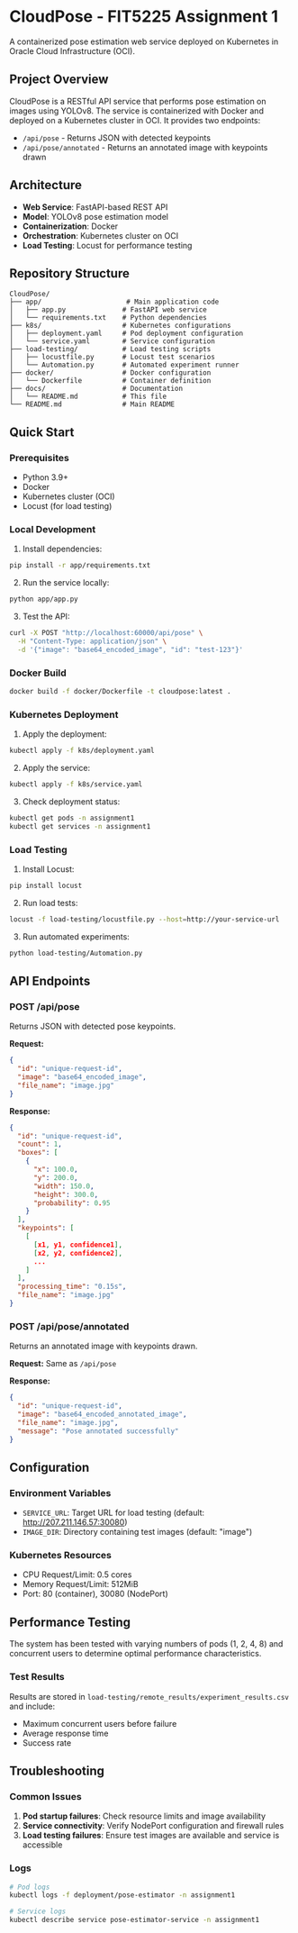 # CloudPose - FIT5225 Assignment 1

A containerized pose estimation web service deployed on Kubernetes in Oracle Cloud Infrastructure (OCI).

## Project Overview

CloudPose is a RESTful API service that performs pose estimation on images using YOLOv8. The service is containerized with Docker and deployed on a Kubernetes cluster in OCI. It provides two endpoints:
- `/api/pose` - Returns JSON with detected keypoints
- `/api/pose/annotated` - Returns an annotated image with keypoints drawn

## Architecture

- **Web Service**: FastAPI-based REST API
- **Model**: YOLOv8 pose estimation model
- **Containerization**: Docker
- **Orchestration**: Kubernetes cluster on OCI
- **Load Testing**: Locust for performance testing

## Repository Structure

```
CloudPose/
├── app/                     # Main application code
│   ├── app.py              # FastAPI web service
│   └── requirements.txt    # Python dependencies
├── k8s/                    # Kubernetes configurations
│   ├── deployment.yaml     # Pod deployment configuration
│   └── service.yaml        # Service configuration
├── load-testing/           # Load testing scripts
│   ├── locustfile.py       # Locust test scenarios
│   └── Automation.py       # Automated experiment runner
├── docker/                 # Docker configuration
│   └── Dockerfile          # Container definition
├── docs/                   # Documentation
│   └── README.md           # This file
└── README.md               # Main README
```

## Quick Start

### Prerequisites

- Python 3.9+
- Docker
- Kubernetes cluster (OCI)
- Locust (for load testing)

### Local Development

1. Install dependencies:
```bash
pip install -r app/requirements.txt
```

2. Run the service locally:
```bash
python app/app.py
```

3. Test the API:
```bash
curl -X POST "http://localhost:60000/api/pose" \
  -H "Content-Type: application/json" \
  -d '{"image": "base64_encoded_image", "id": "test-123"}'
```

### Docker Build

```bash
docker build -f docker/Dockerfile -t cloudpose:latest .
```

### Kubernetes Deployment

1. Apply the deployment:
```bash
kubectl apply -f k8s/deployment.yaml
```

2. Apply the service:
```bash
kubectl apply -f k8s/service.yaml
```

3. Check deployment status:
```bash
kubectl get pods -n assignment1
kubectl get services -n assignment1
```

### Load Testing

1. Install Locust:
```bash
pip install locust
```

2. Run load tests:
```bash
locust -f load-testing/locustfile.py --host=http://your-service-url
```

3. Run automated experiments:
```bash
python load-testing/Automation.py
```

## API Endpoints

### POST /api/pose

Returns JSON with detected pose keypoints.

**Request:**
```json
{
  "id": "unique-request-id",
  "image": "base64_encoded_image",
  "file_name": "image.jpg"
}
```

**Response:**
```json
{
  "id": "unique-request-id",
  "count": 1,
  "boxes": [
    {
      "x": 100.0,
      "y": 200.0,
      "width": 150.0,
      "height": 300.0,
      "probability": 0.95
    }
  ],
  "keypoints": [
    [
      [x1, y1, confidence1],
      [x2, y2, confidence2],
      ...
    ]
  ],
  "processing_time": "0.15s",
  "file_name": "image.jpg"
}
```

### POST /api/pose/annotated

Returns an annotated image with keypoints drawn.

**Request:** Same as `/api/pose`

**Response:**
```json
{
  "id": "unique-request-id",
  "image": "base64_encoded_annotated_image",
  "file_name": "image.jpg",
  "message": "Pose annotated successfully"
}
```

## Configuration

### Environment Variables

- `SERVICE_URL`: Target URL for load testing (default: http://207.211.146.57:30080)
- `IMAGE_DIR`: Directory containing test images (default: "image")

### Kubernetes Resources

- CPU Request/Limit: 0.5 cores
- Memory Request/Limit: 512MiB
- Port: 80 (container), 30080 (NodePort)

## Performance Testing

The system has been tested with varying numbers of pods (1, 2, 4, 8) and concurrent users to determine optimal performance characteristics.

### Test Results

Results are stored in `load-testing/remote_results/experiment_results.csv` and include:
- Maximum concurrent users before failure
- Average response time
- Success rate

## Troubleshooting

### Common Issues

1. **Pod startup failures**: Check resource limits and image availability
2. **Service connectivity**: Verify NodePort configuration and firewall rules
3. **Load testing failures**: Ensure test images are available and service is accessible

### Logs

```bash
# Pod logs
kubectl logs -f deployment/pose-estimator -n assignment1

# Service logs
kubectl describe service pose-estimator-service -n assignment1
```
